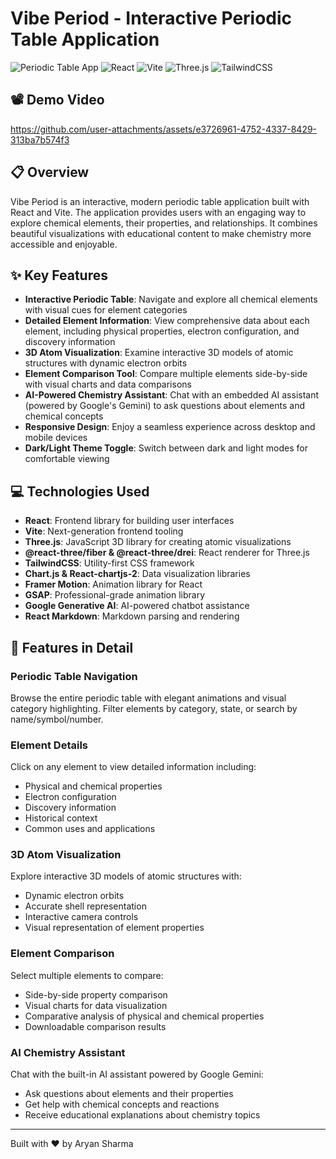 # Vibe Period - Interactive Periodic Table Application

![Periodic Table App](https://img.shields.io/badge/Periodic%20Table-Interactive-brightgreen)
![React](https://img.shields.io/badge/React-18.0.0-blue)
![Vite](https://img.shields.io/badge/Vite-6.3.5-purple)
![Three.js](https://img.shields.io/badge/Three.js-0.176.0-orange)
![TailwindCSS](https://img.shields.io/badge/TailwindCSS-3.4.17-cyan)

## 📽️ Demo Video

https://github.com/user-attachments/assets/e3726961-4752-4337-8429-313ba7b574f3


## 📋 Overview

Vibe Period is an interactive, modern periodic table application built with React and Vite. The application provides users with an engaging way to explore chemical elements, their properties, and relationships. It combines beautiful visualizations with educational content to make chemistry more accessible and enjoyable.

## ✨ Key Features

- **Interactive Periodic Table**: Navigate and explore all chemical elements with visual cues for element categories
- **Detailed Element Information**: View comprehensive data about each element, including physical properties, electron configuration, and discovery information
- **3D Atom Visualization**: Examine interactive 3D models of atomic structures with dynamic electron orbits
- **Element Comparison Tool**: Compare multiple elements side-by-side with visual charts and data comparisons
- **AI-Powered Chemistry Assistant**: Chat with an embedded AI assistant (powered by Google's Gemini) to ask questions about elements and chemical concepts
- **Responsive Design**: Enjoy a seamless experience across desktop and mobile devices
- **Dark/Light Theme Toggle**: Switch between dark and light modes for comfortable viewing


## 💻 Technologies Used

- **React**: Frontend library for building user interfaces
- **Vite**: Next-generation frontend tooling
- **Three.js**: JavaScript 3D library for creating atomic visualizations
- **@react-three/fiber & @react-three/drei**: React renderer for Three.js
- **TailwindCSS**: Utility-first CSS framework
- **Chart.js & React-chartjs-2**: Data visualization libraries
- **Framer Motion**: Animation library for React
- **GSAP**: Professional-grade animation library
- **Google Generative AI**: AI-powered chatbot assistance
- **React Markdown**: Markdown parsing and rendering

## 🌟 Features in Detail

### Periodic Table Navigation
Browse the entire periodic table with elegant animations and visual category highlighting. Filter elements by category, state, or search by name/symbol/number.

### Element Details
Click on any element to view detailed information including:
- Physical and chemical properties
- Electron configuration
- Discovery information
- Historical context
- Common uses and applications

### 3D Atom Visualization
Explore interactive 3D models of atomic structures with:
- Dynamic electron orbits
- Accurate shell representation
- Interactive camera controls
- Visual representation of element properties

### Element Comparison
Select multiple elements to compare:
- Side-by-side property comparison
- Visual charts for data visualization
- Comparative analysis of physical and chemical properties
- Downloadable comparison results

### AI Chemistry Assistant
Chat with the built-in AI assistant powered by Google Gemini:
- Ask questions about elements and their properties
- Get help with chemical concepts and reactions
- Receive educational explanations about chemistry topics

---

Built with ❤️ by Aryan Sharma
